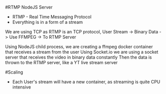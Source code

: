 #RTMP NodeJS Server
* RTMP - Real Time Messaging Protocol
* Everything is in a form of a stream

We are using TCP as RTMP is an TCP protocol, User Stream -> Binary Data -> Use FFMPEG -> To RTMP Server

Using NodeJS child process, we are creating a ffmpeg docker container that receives a stream from the user
Using Socket.io we are using a socket server that receives the video in binary data constantly
Then the data is thrown to the RTMP server, like a YT live stream server

#Scaling
- Each User's stream will have a new container, as streaming is quite CPU intensive
